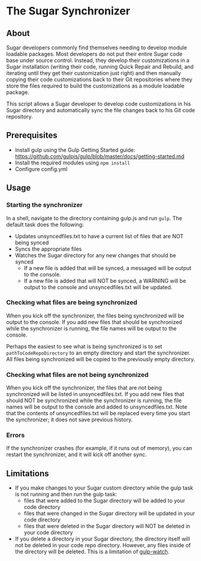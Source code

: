 # The Sugar Synchronizer

## About

Sugar developers commonly find themselves needing to develop module loadable packages.  Most developers do not put their
entire Sugar code base under source control.  Instead, they develop their customizations in a Sugar installation 
(writing their code, running Quick Repair and Rebuild, and iterating until they get their customization just right) and 
then manually copying their code customizations back to their Git repositories where they store the files required to
build the customizations as a module loadable package.

This script allows a Sugar developer to develop code customizations in his Sugar directory and automatically sync 
the file changes back to his Git code repository.

## Prerequisites 
 * Install gulp using the Gulp Getting Started guide: https://github.com/gulpjs/gulp/blob/master/docs/getting-started.md
 * Install the required modules using `npm install`
 * Configure config.yml
 
## Usage

### Starting the synchronizer
In a shell, navigate to the directory containing gulp.js and run `gulp`.  The default task does the following:
* Updates unsyncedfiles.txt to have a current list of files that are NOT being synced
* Syncs the appropriate files
* Watches the Sugar directory for any new changes that should be synced
  * If a new file is added that will be synced, a messaged will be output to the console.
  * If a new file is added that will NOT be synced, a WARNING will be output to the console and unsyncedfiles.txt will be updated.
  

### Checking what files are being synchronized
When you kick off the synchronizer, the files being synchronized will be output to the console.  If you add new files
that should be synchronized while the synchronizer is running, the file names will be output to the console.

Perhaps the easiest to see what is being synchronized is to set `pathToCodeRepoDirectory` to an empty directory and 
start the synchronizer.  All files being synchronized will be copied to the previously empty directory.

### Checking what files are not being synchronized
When you kick off the synchronizer, the files that are not being synchronized will be listed in unsyncedfiles.txt.  If 
you add new files that should NOT be synchronized while the synchronizer is running, the file names will be output to
the console and added to unsyncedfiles.txt.  Note that the contents of unsyncedfiles.txt will be replaced every time
you start the synchronizer; it does not save previous history.

### Errors

If the synchronizer crashes (for example, if it runs out of memory), you can restart the synchronizer, and it will kick
off another sync.

## Limitations

* If you make changes to your Sugar custom directory while the gulp task is not running and then run the gulp task:
   * files that were added to the Sugar directory will be added to your code directory
   * files that were changed in the Sugar directory will be updated in your code directory
   * files that were deleted in the Sugar directory will NOT be deleted in your code directory
* If you delete a directory in your Sugar directory, the directory itself will not be deleted in your code repo directory.
However, any files inside of the directory will be deleted.  This is a limitation of 
[gulp-watch](https://github.com/floatdrop/gulp-watch/issues/70).
